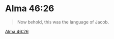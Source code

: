 # Alma 46:26

> Now behold, this was the language of Jacob.

[Alma 46:26](https://www.churchofjesuschrist.org/study/scriptures/bofm/alma/46?lang=eng&id=p26#p26)


